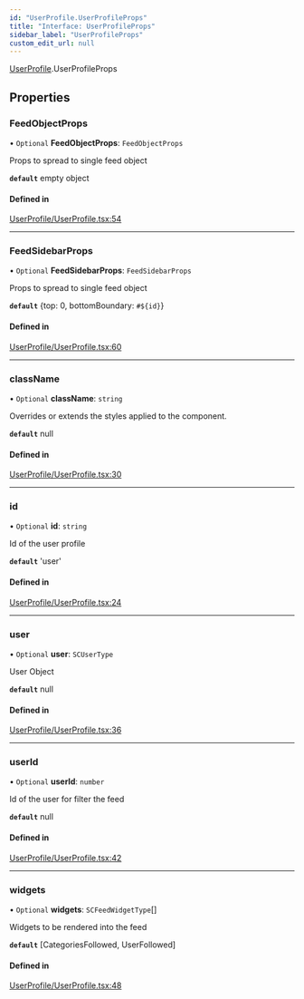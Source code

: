 ```yaml
---
id: "UserProfile.UserProfileProps"
title: "Interface: UserProfileProps"
sidebar_label: "UserProfileProps"
custom_edit_url: null
---
```


[UserProfile](../modules/UserProfile.md).UserProfileProps

## Properties

### FeedObjectProps

• `Optional` **FeedObjectProps**: `FeedObjectProps`

Props to spread to single feed object

**`default`** empty object

#### Defined in

[UserProfile/UserProfile.tsx:54](https://github.com/selfcommunity/community-ui/blob/67100aa/packages/sc-templates/src/components/UserProfile/UserProfile.tsx#L54)

___

### FeedSidebarProps

• `Optional` **FeedSidebarProps**: `FeedSidebarProps`

Props to spread to single feed object

**`default`** {top: 0, bottomBoundary: `#${id}`}

#### Defined in

[UserProfile/UserProfile.tsx:60](https://github.com/selfcommunity/community-ui/blob/67100aa/packages/sc-templates/src/components/UserProfile/UserProfile.tsx#L60)

___

### className

• `Optional` **className**: `string`

Overrides or extends the styles applied to the component.

**`default`** null

#### Defined in

[UserProfile/UserProfile.tsx:30](https://github.com/selfcommunity/community-ui/blob/67100aa/packages/sc-templates/src/components/UserProfile/UserProfile.tsx#L30)

___

### id

• `Optional` **id**: `string`

Id of the user profile

**`default`** 'user'

#### Defined in

[UserProfile/UserProfile.tsx:24](https://github.com/selfcommunity/community-ui/blob/67100aa/packages/sc-templates/src/components/UserProfile/UserProfile.tsx#L24)

___

### user

• `Optional` **user**: `SCUserType`

User Object

**`default`** null

#### Defined in

[UserProfile/UserProfile.tsx:36](https://github.com/selfcommunity/community-ui/blob/67100aa/packages/sc-templates/src/components/UserProfile/UserProfile.tsx#L36)

___

### userId

• `Optional` **userId**: `number`

Id of the user for filter the feed

**`default`** null

#### Defined in

[UserProfile/UserProfile.tsx:42](https://github.com/selfcommunity/community-ui/blob/67100aa/packages/sc-templates/src/components/UserProfile/UserProfile.tsx#L42)

___

### widgets

• `Optional` **widgets**: `SCFeedWidgetType`[]

Widgets to be rendered into the feed

**`default`** [CategoriesFollowed, UserFollowed]

#### Defined in

[UserProfile/UserProfile.tsx:48](https://github.com/selfcommunity/community-ui/blob/67100aa/packages/sc-templates/src/components/UserProfile/UserProfile.tsx#L48)
